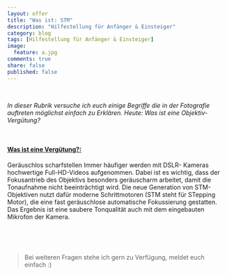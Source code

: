 ```yaml
---
layout: offer
title: "Was ist: STM"
description: "Hilfestellung für Anfänger & Einsteiger"
category: blog
tags: [Hilfestellung für Anfänger & Einsteiger]
image:
  feature: a.jpg
comments: true
share: false
published: false
---
```

 
  


    



*In dieser Rubrik versuche ich euch einige Begriffe die in der Fotografie auftreten möglichst einfach zu Erklären. Heute: Was ist eine Objektiv-Vergütung?* 
 
    









#### <a name="fenced-code-block"><u>Was ist eine Vergütung?:</u></a>

Geräuschlos scharfstellenImmer häufiger werden mit DSLR- Kameras hochwertige Full-HD-Videos aufgenommen. Dabei ist es wichtig, dass der Fokusantrieb des Objektivs besonders geräuscharm arbeitet, damit die Tonaufnahme nicht beeinträchtigt wird.Die neue Generation von STM-Objektiven nutzt dafür moderneSchrittmotoren (STM steht für STeppingMotor), die eine fast geräuschlose automatische Fokussierung gestatten. Das Ergebnis ist eine saubere Tonqualität auch mit dem eingebauten Mikrofon der Kamera.



    



 
  


    





> Bei weiteren Fragen stehe ich gern zu Verfügung, meldet euch einfach :)
